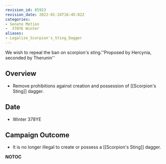 ```yaml
---
revision_id: 85923
revision_date: 2022-01-24T16:45:02Z
categories:
- Senate Motion
-  378YE Winter
aliases:
- Legalize_Scorpion's_Sting_Dagger
---
```



We wish to repeal the ban on scorpion's sting.''Proposed by Hercynia, seconded by Therunin''

## Overview
* Remove prohibitions against creation and possession of [[Scorpion's Sting]] dagger.

## Date
* Winter 378YE

## Campaign Outcome
* It is no longer illegal to create or possess a [[Scorpion's Sting]] dagger.



__NOTOC__